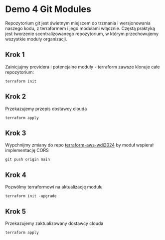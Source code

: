 # Demo 4 Git Modules
Repozytorium git jest świetnym miejscem do trzmania i wersjonowania naszego kodu, z terraformem i jego modułami włącznie. Częstą praktyką jest tworzenie scentralizowanego repozytorium, w którym przechowujemy wszystkie moduły organizacji.

## Krok 1
Zainicjujmy providera i potencjalne moduły - terraform zawsze klonuje całe repozytorium:
```
terraform init
```

## Krok 2
Przekazujemy przepis dostawcy clouda
```
terraform apply
```

## Krok 3
Wypchnijmy zmiany do repo [terraform-aws-wdi2024](../../terraform-aws-wdi2024/cors.tf) by moduł wspierał implementację CORS
```
git push origin main
```

## Krok 4
Pozwólmy terraformowi na aktualizację modułu
```
terraform init -upgrade
```

## Krok 5 
Przekazujemy zaktualizowany dostawcy clouda
```
terraform apply
```